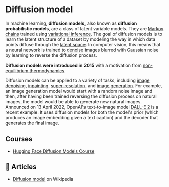 # Diffusion model

In machine learning, **diffusion models**, also known as **diffusion probabilistic models**, are a class of latent variable models. They are [Markov chains](https://en.wikipedia.org/wiki/Markov_chain) trained using [variational inference](https://en.wikipedia.org/wiki/Variational_Bayesian_methods). The goal of diffusion models is to learn the latent structure of a dataset by modeling the way in which data points diffuse through the [latent space](https://en.wikipedia.org/wiki/Latent_space). In computer vision, this means that a neural network is trained to [denoise](https://en.wikipedia.org/wiki/Denoise) images blurred with Gaussian noise by learning to reverse the diffusion process.

**Diffusion models were introduced in 2015** with a motivation from [non-equilibrium thermodynamics](https://en.wikipedia.org/wiki/Non-equilibrium_thermodynamics).

Diffusion models can be applied to a variety of tasks, including [image denoising](https://en.wikipedia.org/wiki/Image_denoising), [inpainting](https://en.wikipedia.org/wiki/Inpainting), [super-resolution](https://en.wikipedia.org/wiki/Super-resolution), and [image generation](https://en.wikipedia.org/wiki/Text-to-image_model). For example, an image generation model would start with a random noise image and then, after having been trained reversing the diffusion process on natural images, the model would be able to generate new natural images. Announced on 13 April 2022, OpenAI's text-to-image model [DALL-E 2](https://en.wikipedia.org/wiki/DALL-E_2) is a recent example. It uses diffusion models for both the model's prior (which produces an image embedding given a text caption) and the decoder that generates the final image.

## Courses

- [Hugging Face Diffusion Models Course](https://github.com/huggingface/diffusion-models-class)

## 📄 Articles

- [Diffusion model](https://en.wikipedia.org/wiki/Diffusion_model) on Wikipedia
